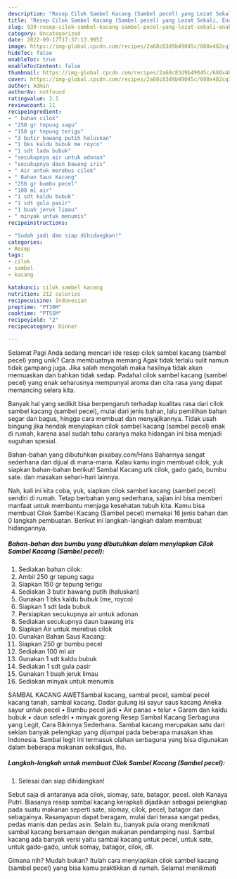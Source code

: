 ```yaml
---
description: "Resep Cilok Sambel Kacang (Sambel pecel) yang Lezat Sekali, Enak"
title: "Resep Cilok Sambel Kacang (Sambel pecel) yang Lezat Sekali, Enak"
slug: 939-resep-cilok-sambel-kacang-sambel-pecel-yang-lezat-sekali-enak
category: Uncategorized
date: 2022-09-17T17:37:13.995Z
image: https://img-global.cpcdn.com/recipes/2a68c83d9b49045c/680x482cq70/cilok-sambel-kacang-sambel-pecel-foto-resep-utama.jpg
hideToc: false
enableToc: true
enableTocContent: false
thumbnail: https://img-global.cpcdn.com/recipes/2a68c83d9b49045c/680x482cq70/cilok-sambel-kacang-sambel-pecel-foto-resep-utama.jpg
cover: https://img-global.cpcdn.com/recipes/2a68c83d9b49045c/680x482cq70/cilok-sambel-kacang-sambel-pecel-foto-resep-utama.jpg
author: Admin
authorAv: notfound
ratingvalue: 3.1
reviewcount: 11
recipeingredient:
- " bahan cilok"
- "250 gr tepung sagu"
- "150 gr tepung terigu"
- "3 butir bawang putih haluskan"
- "1 bks kaldu bubuk me royco"
- "1 sdt lada bubuk"
- "secukupnya air untuk adonan"
- "secukupnya daun bawang iris"
- " Air untuk merebus cilok"
- " Bahan Saus Kacang"
- "250 gr bumbu pecel"
- "100 ml air"
- "1 sdt kaldu bubuk"
- "1 sdt gula pasir"
- "1 buah jeruk limau"
- " minyak untuk menumis"
recipeinstructions:

- "Sudah jadi dan siap dihidangkan!"
categories:
- Resep
tags:
- cilok
- sambel
- kacang

katakunci: cilok sambel kacang 
nutrition: 212 calories
recipecuisine: Indonesian
preptime: "PT30M"
cooktime: "PT55M"
recipeyield: "2"
recipecategory: Dinner

---
```



Selamat Pagi Anda sedang mencari ide resep cilok sambel kacang (sambel pecel) yang unik? Cara membuatnya memang Agak tidak terlalu sulit namun tidak gampang juga. Jika salah mengolah maka hasilnya tidak akan memuaskan dan bahkan tidak sedap. Padahal cilok sambel kacang (sambel pecel) yang enak seharusnya mempunyai aroma dan cita rasa yang dapat memancing selera kita.


Banyak hal yang sedikit bisa berpengaruh terhadap kualitas rasa dari cilok sambel kacang (sambel pecel), mulai dari jenis bahan, lalu pemilihan bahan segar dan bagus, hingga cara membuat dan menyajikannya. Tidak usah bingung jika hendak menyiapkan cilok sambel kacang (sambel pecel) enak di rumah, karena asal sudah tahu caranya maka hidangan ini bisa menjadi suguhan spesial.

Bahan-bahan yang dibutuhkan pixabay.com/Hans Bahannya sangat sederhana dan dijual di mana-mana. Kalau kamu ingin membuat cilok, yuk siapkan bahan-bahan berikut! Sambal Kacang.utk cilok, gado gado, bumbu sate. dan masakan sehari-hari lainnya.


Nah, kali ini kita coba, yuk, siapkan cilok sambel kacang (sambel pecel) sendiri di rumah. Tetap berbahan yang sederhana, sajian ini bisa memberi manfaat untuk membantu menjaga kesehatan tubuh kita. Kamu bisa membuat Cilok Sambel Kacang (Sambel pecel) memakai 16 jenis bahan dan 0 langkah pembuatan. Berikut ini langkah-langkah dalam membuat hidangannya.

<!--inarticleads1-->

##### Bahan-bahan dan bumbu yang dibutuhkan dalam menyiapkan Cilok Sambel Kacang (Sambel pecel):

1. Sediakan  bahan cilok:
1. Ambil 250 gr tepung sagu
1. Siapkan 150 gr tepung terigu
1. Sediakan 3 butir bawang putih (haluskan)
1. Gunakan 1 bks kaldu bubuk (me, royco)
1. Siapkan 1 sdt lada bubuk
1. Persiapkan secukupnya air untuk adonan
1. Sediakan secukupnya daun bawang iris
1. Siapkan  Air untuk merebus cilok
1. Gunakan  Bahan Saus Kacang:
1. Siapkan 250 gr bumbu pecel
1. Sediakan 100 ml air
1. Gunakan 1 sdt kaldu bubuk
1. Sediakan 1 sdt gula pasir
1. Gunakan 1 buah jeruk limau
1. Sediakan  minyak untuk menumis


SAMBAL KACANG AWETSambal kacang, sambal pecel, sambal pecel kacang tanah, sambal kacang. Dadar gulung isi sayur saus kacang Aneka sayur untuk pecel • Bumbu pecel jadi • Air panas • telur • Garam dan kaldu bubuk • daun seledri • minyak goreng Resep Sambal Kacang Serbaguna yang Legit, Cara Bikinnya Sederhana. Sambal kacang merupakan satu dari sekian banyak pelengkap yang dijumpai pada beberapa masakan khas Indonesia. Sambal legit ini termasuk olahan serbaguna yang bisa digunakan dalam beberapa makanan sekaligus, lho. 

<!--inarticleads2-->

##### Langkah-langkah untuk membuat Cilok Sambel Kacang (Sambel pecel):


1. Selesai dan siap dihidangkan!

Sebut saja di antaranya ada cilok, siomay, sate, batagor, pecel. oleh Kanaya Putri. Biasanya resep sambal kacang kerapkali dijadikan sebagai pelengkap pada suatu makanan seperti sate, siomay, cilok, pecel, batagor dan sebagainya. Rasanyapun dapat beragam, mulai dari terasa sangat pedas, pedas manis dan pedas asin. Selain itu, banyak pula orang menikmati sambal kacang bersamaan dengan makanan pendamping nasi. Sambal kacang ada banyak versi yaitu sambal kacang untuk pecel, untuk sate, untuk gado-gado, untuk somay, batagor, cilok, dll. 

Gimana nih? Mudah bukan? Itulah cara menyiapkan cilok sambel kacang (sambel pecel) yang bisa kamu praktikkan di rumah. Selamat menikmati

